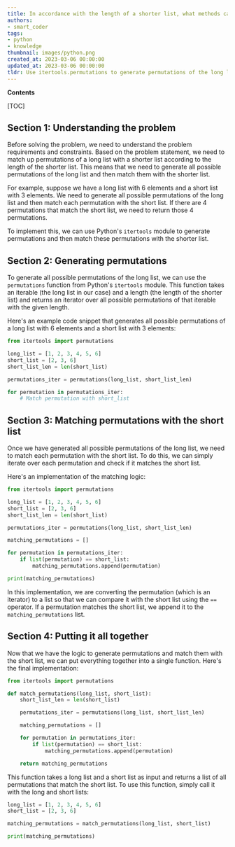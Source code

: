 ```yaml
---
title: In accordance with the length of a shorter list, what methods can I use to correspond permutations of a lengthy list?
authors:
- smart_coder
tags:
- python
- knowledge
thumbnail: images/python.png
created_at: 2023-03-06 00:00:00
updated_at: 2023-03-06 00:00:00
tldr: Use itertools.permutations to generate permutations of the long list, then iterate through the permutations and match each one to a slice of the shorter list by using slicing and comparing elements.
---
```


**Contents**

[TOC]

## Section 1: Understanding the problem

Before solving the problem, we need to understand the problem requirements and constraints. Based on the problem statement, we need to match up permutations of a long list with a shorter list according to the length of the shorter list. This means that we need to generate all possible permutations of the long list and then match them with the shorter list.

For example, suppose we have a long list with 6 elements and a short list with 3 elements. We need to generate all possible permutations of the long list and then match each permutation with the short list. If there are 4 permutations that match the short list, we need to return those 4 permutations.

To implement this, we can use Python's `itertools` module to generate permutations and then match these permutations with the shorter list.

## Section 2: Generating permutations

To generate all possible permutations of the long list, we can use the `permutations` function from Python's `itertools` module. This function takes an iterable (the long list in our case) and a length (the length of the shorter list) and returns an iterator over all possible permutations of that iterable with the given length.

Here's an example code snippet that generates all possible permutations of a long list with 6 elements and a short list with 3 elements:

```python
from itertools import permutations

long_list = [1, 2, 3, 4, 5, 6]
short_list = [2, 3, 6]
short_list_len = len(short_list)

permutations_iter = permutations(long_list, short_list_len)

for permutation in permutations_iter:
    # Match permutation with short_list
```

## Section 3: Matching permutations with the short list

Once we have generated all possible permutations of the long list, we need to match each permutation with the short list. To do this, we can simply iterate over each permutation and check if it matches the short list.

Here's an implementation of the matching logic:

```python
from itertools import permutations

long_list = [1, 2, 3, 4, 5, 6]
short_list = [2, 3, 6]
short_list_len = len(short_list)

permutations_iter = permutations(long_list, short_list_len)

matching_permutations = []

for permutation in permutations_iter:
    if list(permutation) == short_list:
        matching_permutations.append(permutation)

print(matching_permutations)
```

In this implementation, we are converting the permutation (which is an iterator) to a list so that we can compare it with the short list using the `==` operator. If a permutation matches the short list, we append it to the `matching_permutations` list.

## Section 4: Putting it all together

Now that we have the logic to generate permutations and match them with the short list, we can put everything together into a single function. Here's the final implementation:

```python
from itertools import permutations

def match_permutations(long_list, short_list):
    short_list_len = len(short_list)

    permutations_iter = permutations(long_list, short_list_len)

    matching_permutations = []

    for permutation in permutations_iter:
        if list(permutation) == short_list:
            matching_permutations.append(permutation)

    return matching_permutations
```

This function takes a long list and a short list as input and returns a list of all permutations that match the short list. To use this function, simply call it with the long and short lists:

```python
long_list = [1, 2, 3, 4, 5, 6]
short_list = [2, 3, 6]

matching_permutations = match_permutations(long_list, short_list)

print(matching_permutations)
```
